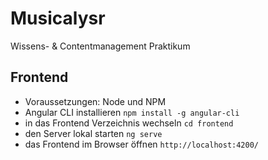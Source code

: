 # Musicalysr

Wissens- &amp; Contentmanagement Praktikum

## Frontend

- Voraussetzungen: Node und NPM
- Angular CLI installieren
`npm install -g angular-cli`
- in das Frontend Verzeichnis wechseln
`cd frontend`
- den Server lokal starten
`ng serve`
- das Frontend im Browser öffnen
`http://localhost:4200/`